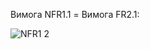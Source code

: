 Вимога NFR1.1 = Вимога FR2.1:


![NFR1 2](1-SoftwareRequirements/1.4-FuncNonFuncRequirements/1.4.4-NFRUserInterfaceOUTPUT/NFR1.1.drawio)
